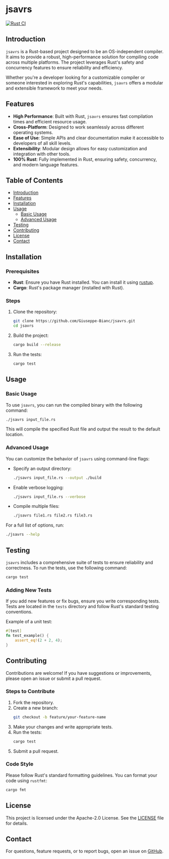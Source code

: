 # jsavrs

[![Rust CI](https://github.com/Giuseppe-Bianc/jsavrs/actions/workflows/rust.yml/badge.svg)](https://github.com/Giuseppe-Bianc/jsavrs/actions/workflows/rust.yml)

[//]: # ([![Rust CI]&#40;https://github.com/Giuseppe-Bianc/Jsavrs/actions/workflows/rust.yml/badge.svg&#41;]&#40;https://github.com/Giuseppe-Bianc/Jsavrs/actions/workflows/rust.yml&#41;)

[//]: # ([![codecov]&#40;https://codecov.io/github/Giuseppe-Bianc/Jsavrs/graph/badge.svg?token=CpU2YJeVu3&#41;]&#40;https://codecov.io/github/Giuseppe-Bianc/Jsavrs&#41;)


## Introduction

`jsavrs` is a Rust-based project designed to be an OS-independent compiler. It aims to provide a robust, high-performance solution for compiling code across multiple platforms. The project leverages Rust's safety and concurrency features to ensure reliability and efficiency.

Whether you're a developer looking for a customizable compiler or someone interested in exploring Rust's capabilities, `jsavrs` offers a modular and extensible framework to meet your needs.

## Features

- **High Performance**: Built with Rust, `jsavrs` ensures fast compilation times and efficient resource usage.
- **Cross-Platform**: Designed to work seamlessly across different operating systems.
- **Ease of Use**: Simple APIs and clear documentation make it accessible to developers of all skill levels.
- **Extensibility**: Modular design allows for easy customization and integration with other tools.
- **100% Rust**: Fully implemented in Rust, ensuring safety, concurrency, and modern language features.

## Table of Contents

- [Introduction](#introduction)
- [Features](#features)
- [Installation](#installation)
- [Usage](#usage)
  - [Basic Usage](#basic-usage)
  - [Advanced Usage](#advanced-usage)
- [Testing](#testing)
- [Contributing](#contributing)
- [License](#license)
- [Contact](#contact)

## Installation

### Prerequisites

- **Rust**: Ensure you have Rust installed. You can install it using [rustup](https://rustup.rs/).
- **Cargo**: Rust's package manager (installed with Rust).

### Steps

1. Clone the repository:
   ```bash
   git clone https://github.com/Giuseppe-Bianc/jsavrs.git
   cd jsavrs
   ```
2. Build the project:
   ```bash
   cargo build --release
   ```
3. Run the tests:
   ```bash
   cargo test
   ```

## Usage

### Basic Usage

To use `jsavrs`, you can run the compiled binary with the following command:

```bash
./jsavrs input_file.rs
```

This will compile the specified Rust file and output the result to the default location.

### Advanced Usage

You can customize the behavior of `jsavrs` using command-line flags:

- Specify an output directory:
  ```bash
  ./jsavrs input_file.rs --output ./build
  ```
- Enable verbose logging:
  ```bash
  ./jsavrs input_file.rs --verbose
  ```
- Compile multiple files:
  ```bash
  ./jsavrs file1.rs file2.rs file3.rs
  ```

For a full list of options, run:
```bash
./jsavrs --help
```

## Testing

`jsavrs` includes a comprehensive suite of tests to ensure reliability and correctness. To run the tests, use the following command:

```bash
cargo test
```

### Adding New Tests

If you add new features or fix bugs, ensure you write corresponding tests. Tests are located in the `tests` directory and follow Rust's standard testing conventions.

Example of a unit test:
```rust
#[test]
fn test_example() {
    assert_eq!(2 + 2, 4);
}
```

## Contributing

Contributions are welcome! If you have suggestions or improvements, please open an issue or submit a pull request.

### Steps to Contribute

1. Fork the repository.
2. Create a new branch:
   ```bash
   git checkout -b feature/your-feature-name
   ```
3. Make your changes and write appropriate tests.
4. Run the tests:
   ```bash
   cargo test
   ```
5. Submit a pull request.

### Code Style

Please follow Rust's standard formatting guidelines. You can format your code using `rustfmt`:
```bash
cargo fmt
```

## License

This project is licensed under the Apache-2.0 License. See the [LICENSE](LICENSE) file for details.

## Contact

For questions, feature requests, or to report bugs, open an issue on [GitHub](https://github.com/Giuseppe-Bianc/jsavrs/issues).
